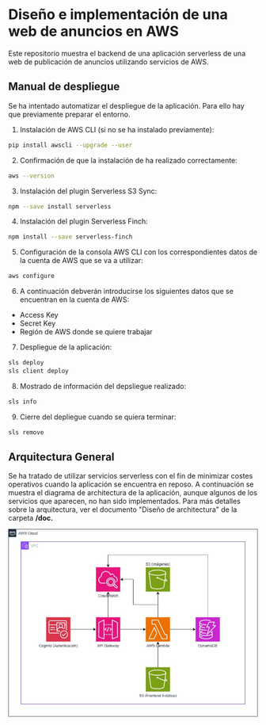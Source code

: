 # Diseño e implementación de una web de anuncios en AWS

Este repositorio muestra el backend de una aplicación serverless de una web de publicación de anuncios utilizando servicios de AWS.

## Manual de despliegue

Se ha intentado automatizar el despliegue de la aplicación. Para ello hay que previamente preparar el entorno.
1) Instalación de AWS CLI (si no se ha instalado previamente):
```bash
pip install awscli --upgrade --user
```
2) Confirmación de que la instalación de ha realizado correctamente:
```bash
aws --version
```
3) Instalación del plugin Serverless S3 Sync:
```bash
npm --save install serverless
```
4) Instalación del plugin Serverless Finch:
```bash
npm install --save serverless-finch
```
5) Configuración de la consola AWS CLI con los correspondientes datos de la cuenta de AWS que se va a utilizar:
```bash
aws configure
```
6) A continuación debverán introducirse los siguientes datos que se encuentran en la cuenta de AWS:
- Access Key
- Secret Key
- Región de AWS donde se quiere trabajar
7) Despliegue de la aplicación:
```bash
sls deploy
sls client deploy
```
8) Mostrado de información del depsliegue realizado:
```bash
sls info
```
9) Cierre del depliegue cuando se quiera terminar:
```bash
sls remove
```
   
## Arquitectura General
Se ha tratado de utilizar servicios serverless con el fin de minimizar costes operativos cuando la aplicación se encuentra en reposo. A continuación se muestra el diagrama de architectura de la aplicación, aunque algunos de los servicios que aparecen, no han sido implementados. Para más detalles sobre la arquitectura, ver el documento "Diseño de architectura" de la carpeta <strong>/doc<strong>.

![Architecture diagram](images/AWSarchitectura-redes.jpg)
